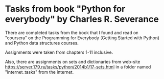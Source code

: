 # Tasks from book "Python for everybody" by Charles R. Severance

There are completed tasks from the book that I found and read on "coursera"
on the Programming for Everybody (Getting Started with Python) and Python data structures courses.

Assignments were taken from chapters 1-11 inclusive.

Also, there are assignments on sets and dictionaries from web-site 
https://server.179.ru/tasks/python/2014b1/17-sets.html 
in a folder named "internet_tasks" from the internet.